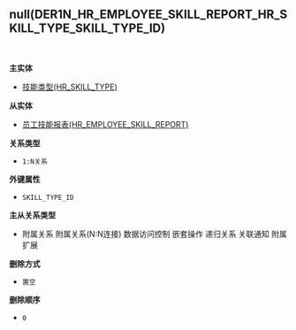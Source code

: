 ## null(DER1N_HR_EMPLOYEE_SKILL_REPORT_HR_SKILL_TYPE_SKILL_TYPE_ID) <!-- {docsify-ignore-all} -->



<br>
<p class="panel-title"><b>主实体</b></p>

* [技能类型(HR_SKILL_TYPE)](module/hr/hr_skill_type)

<p class="panel-title"><b>从实体</b></p>

* [员工技能报表(HR_EMPLOYEE_SKILL_REPORT)](module/hr/hr_employee_skill_report)

<p class="panel-title"><b>关系类型</b></p>

* `1:N关系`

<p class="panel-title"><b>外键属性</b></p>

* `SKILL_TYPE_ID`

<p class="panel-title"><b>主从关系类型</b></p>

* <i class="fa fa-square"/></i> 附属关系 <i class="fa fa-square"/></i> 附属关系(N:N连接) <i class="fa fa-square"/></i> 数据访问控制 <i class="fa fa-square"/></i> 嵌套操作 <i class="fa fa-square"/></i> 递归关系 <i class="fa fa-square"/></i> 关联通知 <i class="fa fa-square"/></i> 附属扩展

<p class="panel-title"><b>删除方式</b></p>

* `置空`

<p class="panel-title"><b>删除顺序</b></p>

* `0`
